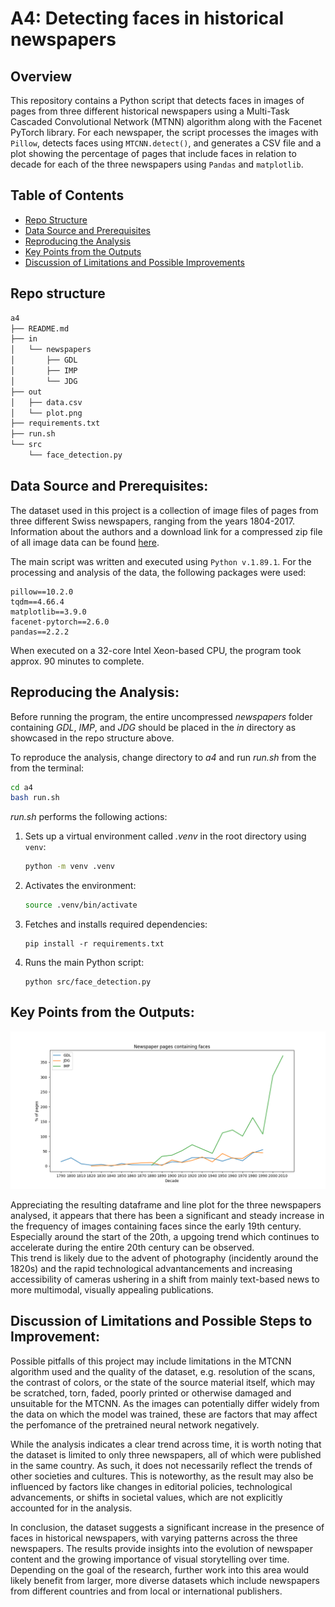 # A4: Detecting faces in historical newspapers
## Overview

This repository contains a Python script that detects faces in images of pages from three different historical newspapers using a Multi-Task Cascaded Convolutional Network (MTNN) algorithm along with the Facenet PyTorch library. For each newspaper, the script processes the images with ```Pillow```, detects faces using ```MTCNN.detect()```, and generates a CSV file and a plot showing the percentage of pages that include faces in relation to decade for each of the three newspapers using ```Pandas``` and ```matplotlib```.

## Table of Contents

- [Repo Structure](#repo-structure)
- [Data Source and Prerequisites](#data-source-and-prerequisites)
- [Reproducing the Analysis](#reproducing-the-analysis)
- [Key Points from the Outputs](#key-points-from-the-outputs)
- [Discussion of Limitations and Possible Improvements](#discussion-of-limitations-and-possible-improvements)

## Repo structure

```bash
a4
├── README.md
├── in
│   └── newspapers
│       ├── GDL
│       ├── IMP
│       └── JDG
├── out
│   ├── data.csv
│   └── plot.png
├── requirements.txt
├── run.sh
└── src
    └── face_detection.py
```
## Data Source and Prerequisites:

The dataset used in this project is a collection of image files of pages from three different Swiss newspapers, ranging from the years 1804-2017.<br>
Information about the authors and a download link for a compressed zip file of all image data can be found [here](https://zenodo.org/records/3706863). <br>

The main script was written and executed using ```Python v.1.89.1```. 
For the processing and analysis of the data, the following packages were used:
```
pillow==10.2.0
tqdm==4.66.4
matplotlib==3.9.0
facenet-pytorch==2.6.0
pandas==2.2.2
```

When executed on a 32-core Intel Xeon-based CPU, the program took approx. 90 minutes to complete.

## Reproducing the Analysis:

Before running the program, the entire uncompressed *newspapers* folder containing *GDL*, *IMP*, and *JDG* should be placed in the *in* directory as showcased in the repo structure above.

To reproduce the analysis, change directory to *a4* and run *run.sh* from the from the terminal:
```bash
cd a4
bash run.sh
``` 
 *run.sh* performs the following actions:
1. Sets up a virtual environment called *.venv* in the root directory using ```venv```:
    ```sh
    python -m venv .venv
    ```
2. Activates the environment:
    ```sh
    source .venv/bin/activate
    ```
3. Fetches and installs required dependencies:
    ```
    pip install -r requirements.txt
    ```
4. Runs the main Python script:
    ```
    python src/face_detection.py
    ``` 


## Key Points from the Outputs:

![Newspaper plot](out/plot.png)

Appreciating the resulting dataframe and line plot for the three newspapers analysed, it appears that there has been a significant and steady increase in the frequency of images containing faces since the early 19th century. Especially around the start of the 20th, a upgoing trend which continues to accelerate during the entire 20th century can be observed. <br>
This trend is likely due to the advent of photography (incidently around the 1820s) and the rapid technological advantancements and increasing accessibility of cameras ushering in a shift from mainly text-based news to more multimodal, visually appealing publications.

## Discussion of Limitations and Possible Steps to Improvement:

Possible pitfalls of this project may include limitations in the MTCNN algorithm used and the quality of the dataset, e.g. resolution of the scans, the contrast of colors, or the state of the source material itself, which may be scratched, torn, faded, poorly printed or otherwise damaged and unsuitable for the MTCNN. As the images can potentially differ widely from the data on which the model was trained, these are factors that may affect the perfomance of the pretrained neural network negatively.

While the analysis indicates a clear trend across time, it is worth noting that the dataset is limited to only three newspapers, all of which were published in the same country. As such, it does not necessarily reflect the trends of other societies and cultures. This is noteworthy, as the result may also be influenced by factors like changes in editorial policies, technological advancements, or shifts in societal values, which are not explicitly accounted for in the analysis.

In conclusion, the dataset suggests a significant increase in the presence of faces in historical newspapers, with varying patterns across the three newspapers. The results provide insights into the evolution of newspaper content and the growing importance of visual storytelling over time. Depending on the goal of the research, further work into this area would likely benefit from larger, more diverse datasets which include newspapers from different countries and from local or international publishers.